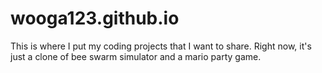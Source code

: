 # wooga123.github.io
This is where I put my coding projects that I want to share. Right now, it's just a clone of bee swarm simulator and a mario party game.
